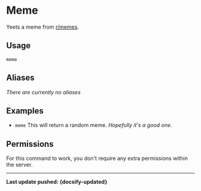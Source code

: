# Meme
Yeets a meme from [r/memes](https://www.reddit.com/r/memes/).

## Usage
`meme`

## Aliases
*There are currently no aliases*

## Examples
- `meme` This will return a random meme. *Hopefully it's a good one.*

## Permissions
For this command to work, you don't require any extra permissions within the server.

----

**Last update pushed: {docsify-updated}**